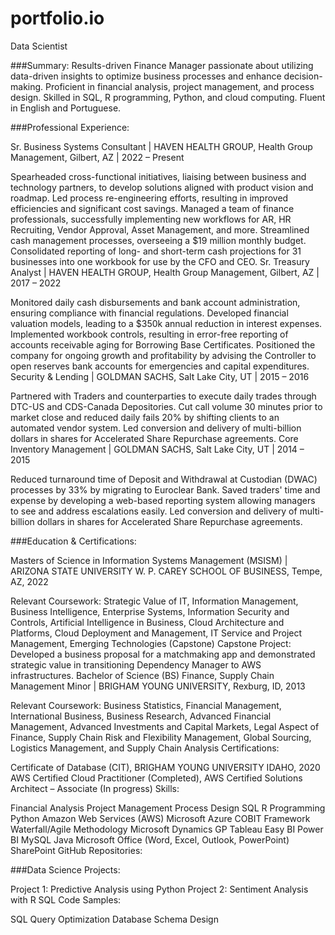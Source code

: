 # portfolio.io
Data Scientist

###Summary:
Results-driven Finance Manager passionate about utilizing data-driven insights to optimize business processes and enhance decision-making. Proficient in financial analysis, project management, and process design. Skilled in SQL, R programming, Python, and cloud computing. Fluent in English and Portuguese.

###Professional Experience:

Sr. Business Systems Consultant | HAVEN HEALTH GROUP, Health Group Management, Gilbert, AZ | 2022 – Present

Spearheaded cross-functional initiatives, liaising between business and technology partners, to develop solutions aligned with product vision and roadmap.
Led process re-engineering efforts, resulting in improved efficiencies and significant cost savings.
Managed a team of finance professionals, successfully implementing new workflows for AR, HR Recruiting, Vendor Approval, Asset Management, and more.
Streamlined cash management processes, overseeing a $19 million monthly budget.
Consolidated reporting of long- and short-term cash projections for 31 businesses into one workbook for use by the CFO and CEO.
Sr. Treasury Analyst | HAVEN HEALTH GROUP, Health Group Management, Gilbert, AZ | 2017 – 2022

Monitored daily cash disbursements and bank account administration, ensuring compliance with financial regulations.
Developed financial valuation models, leading to a $350k annual reduction in interest expenses.
Implemented workbook controls, resulting in error-free reporting of accounts receivable aging for Borrowing Base Certificates.
Positioned the company for ongoing growth and profitability by advising the Controller to open reserves bank accounts for emergencies and capital expenditures.
Security & Lending | GOLDMAN SACHS, Salt Lake City, UT | 2015 – 2016

Partnered with Traders and counterparties to execute daily trades through DTC-US and CDS-Canada Depositories.
Cut call volume 30 minutes prior to market close and reduced daily fails 20% by shifting clients to an automated vendor system.
Led conversion and delivery of multi-billion dollars in shares for Accelerated Share Repurchase agreements.
Core Inventory Management | GOLDMAN SACHS, Salt Lake City, UT | 2014 – 2015

Reduced turnaround time of Deposit and Withdrawal at Custodian (DWAC) processes by 33% by migrating to Euroclear Bank.
Saved traders' time and expense by developing a web-based reporting system allowing managers to see and address escalations easily.
Led conversion and delivery of multi-billion dollars in shares for Accelerated Share Repurchase agreements.

###Education & Certifications:

Masters of Science in Information Systems Management (MSISM) | ARIZONA STATE UNIVERSITY W. P. CAREY SCHOOL OF BUSINESS, Tempe, AZ, 2022

Relevant Coursework: Strategic Value of IT, Information Management, Business Intelligence, Enterprise Systems, Information Security and Controls, Artificial Intelligence in Business, Cloud Architecture and Platforms, Cloud Deployment and Management, IT Service and Project Management, Emerging Technologies (Capstone)
Capstone Project: Developed a business proposal for a matchmaking app and demonstrated strategic value in transitioning Dependency Manager to AWS infrastructures.
Bachelor of Science (BS) Finance, Supply Chain Management Minor | BRIGHAM YOUNG UNIVERSITY, Rexburg, ID, 2013

Relevant Coursework: Business Statistics, Financial Management, International Business, Business Research, Advanced Financial Management, Advanced Investments and Capital Markets, Legal Aspect of Finance, Supply Chain Risk and Flexibility Management, Global Sourcing, Logistics Management, and Supply Chain Analysis
Certifications:

Certificate of Database (CIT), BRIGHAM YOUNG UNIVERSITY IDAHO, 2020
AWS Certified Cloud Practitioner (Completed), AWS Certified Solutions Architect – Associate (In progress)
Skills:

Financial Analysis
Project Management
Process Design
SQL
R Programming
Python
Amazon Web Services (AWS)
Microsoft Azure
COBIT Framework
Waterfall/Agile Methodology
Microsoft Dynamics GP
Tableau
Easy BI
Power BI
MySQL
Java
Microsoft Office (Word, Excel, Outlook, PowerPoint)
SharePoint
GitHub Repositories:

###Data Science Projects:

Project 1: Predictive Analysis using Python
Project 2: Sentiment Analysis with R
SQL Code Samples:

SQL Query Optimization
Database Schema Design
